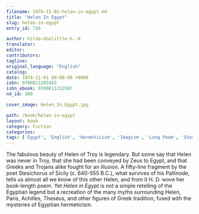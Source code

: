 ```yaml
---
filename: 1974-11-01-helen-in-egypt.md
title: "Helen In Egypt"
slug: helen-in-egypt
entry_id: 726

author: hilda-doolittle-h.-d
translator: 
editor: 
contributors: 
tagline: 
original_language: "English"
catalog: 
date: 1974-11-01 00:00:00 +0000 
isbn: 9780811205443
isbn_ebook: 9780811222587
nd_id: 380

cover_image: Helen_In_Egypt.jpg

path: /book/helen-in-egypt
layout: book
category: Fiction
categories: 
tags: ['Egypt', 'English', 'Hermeticism', 'Imagism', 'Long Poem', 'Stesichorus', 'United States']
---
```

The fabulous beauty of Helen of Troy is legendary. But some say that Helen was never in Troy, that she had been conveyed by Zeus to Egypt, and that Greeks and Trojans alike fought for an illusion. A fifty-line fragment by the poet Stesichorus of Sicily (c. 640-555 B.C.), what survives of his Pallinode, tells us almost all we know of this other Helen, and from it H. D. wove her book-length poem. Yet *Helen in Egypt* is not a simple retelling of the Egyptian legend but a recreation of the many myths surrounding Helen, Paris, Achilles, Theseus, and other figures of Greek tradition, fused with the mysteries of Egyptian hermeticism.





